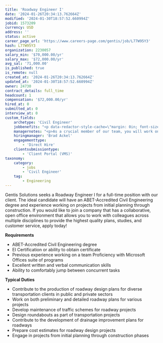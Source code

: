 ```yaml
---
title: 'Roadway Engineer I'
date: '2024-01-26T20:34:13.762664Z'
modified: '2024-01-30T18:57:52.660994Z'
jobid: 1573209
currency: USD
address: ''
status: active
career_page_url: 'https://www.careers-page.com/gentis/job/L77W95Y3'
hash: L77W95Y3
organization: 2230057
salary_min: '$70,000.00/yr'
salary_max: '$72,000.00/yr'
avg_sal: '71,000.00'
is_published: true
is_remote: null
created_at: '2024-01-26T20:34:13.762664Z'
updated_at: '2024-01-30T18:57:52.660994Z'
owner: 24730
contract_details: full_time
headcount: 1
compensation: '$72,000.00/yr'
hired_at: 0
submitted_at: 0
interview_at: 0
custom_fields:
    archetype: 'Civil Engineer'
    jobbenefits: "<p data-redactor-style-cache=\"margin: 0in; font-size: 11pt; font-family: Calibri, sans-serif; color: rgb(36, 36, 36); font-style: normal; font-variant-ligatures: normal; font-variant-caps: normal; font-weight: 400; letter-spacing: normal; orphans: 2; text-align: start; text-indent: 0px; text-transform: none; widows: 2; word-spacing: 0px; -webkit-text-stroke-width: 0px; white-space: normal; background-color: rgb(255, 255, 255); text-decoration-thickness: initial; text-decoration-style: initial; text-decoration-color: initial;\" style=\"margin: 0in; font-size: 11pt; font-family: Calibri, sans-serif; color: rgb(36, 36, 36); font-style: normal; font-variant-ligatures: normal; font-variant-caps: normal; font-weight: 400; letter-spacing: normal; orphans: 2; text-align: start; text-indent: 0px; text-transform: none; widows: 2; word-spacing: 0px; -webkit-text-stroke-width: 0px; white-space: normal; background-color: rgb(255, 255, 255); text-decoration-thickness: initial; text-decoration-style: initial; text-decoration-color: initial;\"><span data-redactor-span=\"true\" data-redactor-style-cache=\"border: 0px; font-style: inherit; font-variant: inherit; font-weight: inherit; font-stretch: inherit; font-size: inherit; line-height: inherit; font-family: Arial, sans-serif; font-optical-sizing: inherit; font-kerning: inherit; font-feature-settings: inherit; font-variation-settings: inherit; margin: 0px; padding: 0px; vertical-align: baseline; color: inherit;\" style=\"border: 0px; font-style: inherit; font-variant: inherit; font-weight: inherit; font-stretch: inherit; font-size: inherit; line-height: inherit; font-family: Arial, sans-serif; font-optical-sizing: inherit; font-kerning: inherit; font-feature-settings: inherit; font-variation-settings: inherit; margin: 0px; padding: 0px; vertical-align: baseline; color: inherit;\">Compensation and performance evaluations are completed annually. Additionally, employees are eligible to earn bonuses through our Employee Bonus Program. Our compensation packages also include coverage for professional development training/education, professional registrations, exams, and association/professional organization membership dues.</span></p>\n<p data-redactor-style-cache=\"margin: 0in; font-size: 11pt; font-family: Calibri, sans-serif; color: rgb(36, 36, 36); font-style: normal; font-variant-ligatures: normal; font-variant-caps: normal; font-weight: 400; letter-spacing: normal; orphans: 2; text-align: start; text-indent: 0px; text-transform: none; widows: 2; word-spacing: 0px; -webkit-text-stroke-width: 0px; white-space: normal; background-color: rgb(255, 255, 255); text-decoration-thickness: initial; text-decoration-style: initial; text-decoration-color: initial;\" style=\"margin: 0in; font-size: 11pt; font-family: Calibri, sans-serif; color: rgb(36, 36, 36); font-style: normal; font-variant-ligatures: normal; font-variant-caps: normal; font-weight: 400; letter-spacing: normal; orphans: 2; text-align: start; text-indent: 0px; text-transform: none; widows: 2; word-spacing: 0px; -webkit-text-stroke-width: 0px; white-space: normal; background-color: rgb(255, 255, 255); text-decoration-thickness: initial; text-decoration-style: initial; text-decoration-color: initial;\"><span data-redactor-span=\"true\" data-redactor-style-cache=\"border: 0px; font-style: inherit; font-variant: inherit; font-weight: inherit; font-stretch: inherit; font-size: inherit; line-height: inherit; font-family: Arial, sans-serif; font-optical-sizing: inherit; font-kerning: inherit; font-feature-settings: inherit; font-variation-settings: inherit; margin: 0px; padding: 0px; vertical-align: baseline; color: inherit;\" style=\"border: 0px; font-style: inherit; font-variant: inherit; font-weight: inherit; font-stretch: inherit; font-size: inherit; line-height: inherit; font-family: Arial, sans-serif; font-optical-sizing: inherit; font-kerning: inherit; font-feature-settings: inherit; font-variation-settings: inherit; margin: 0px; padding: 0px; vertical-align: baseline; color: inherit;\"></span></p>\n<p data-redactor-style-cache=\"margin: 0in; font-size: 11pt; font-family: Calibri, sans-serif; color: rgb(36, 36, 36); font-style: normal; font-variant-ligatures: normal; font-variant-caps: normal; font-weight: 400; letter-spacing: normal; orphans: 2; text-align: start; text-indent: 0px; text-transform: none; widows: 2; word-spacing: 0px; -webkit-text-stroke-width: 0px; white-space: normal; background-color: rgb(255, 255, 255); text-decoration-thickness: initial; text-decoration-style: initial; text-decoration-color: initial;\" style=\"margin: 0in; font-size: 11pt; font-family: Calibri, sans-serif; color: rgb(36, 36, 36); font-style: normal; font-variant-ligatures: normal; font-variant-caps: normal; font-weight: 400; letter-spacing: normal; orphans: 2; text-align: start; text-indent: 0px; text-transform: none; widows: 2; word-spacing: 0px; -webkit-text-stroke-width: 0px; white-space: normal; background-color: rgb(255, 255, 255); text-decoration-thickness: initial; text-decoration-style: initial; text-decoration-color: initial;\"><span data-redactor-span=\"true\" data-redactor-style-cache=\"border: 0px; font-style: inherit; font-variant: inherit; font-weight: inherit; font-stretch: inherit; font-size: inherit; line-height: inherit; font-family: Arial, sans-serif; font-optical-sizing: inherit; font-kerning: inherit; font-feature-settings: inherit; font-variation-settings: inherit; margin: 0px; padding: 0px; vertical-align: baseline; color: inherit;\" style=\"border: 0px; font-style: inherit; font-variant: inherit; font-weight: inherit; font-stretch: inherit; font-size: inherit; line-height: inherit; font-family: Arial, sans-serif; font-optical-sizing: inherit; font-kerning: inherit; font-feature-settings: inherit; font-variation-settings: inherit; margin: 0px; padding: 0px; vertical-align: baseline; color: inherit;\">Employees are offered <span data-markjs=\"true\" data-ogac=\"\" data-ogab=\"\" data-ogsc=\"\" data-ogsb=\"\" data-redactor-span=\"true\" data-redactor-style-cache=\"border: 0px; font: inherit; margin: 0px; padding: 0px; vertical-align: baseline; color: inherit;\" style=\"border: 0px; font: inherit; margin: 0px; padding: 0px; vertical-align: baseline; color: inherit;\">benefits</span> in the medical, dental, life and disability programs as part of full-time employment with the Company. <span data-markjs=\"true\" data-ogac=\"\" data-ogab=\"\" data-ogsc=\"\" data-ogsb=\"\" data-redactor-span=\"true\" data-redactor-style-cache=\"border: 0px; font: inherit; margin: 0px; padding: 0px; vertical-align: baseline; color: inherit;\" style=\"border: 0px; font: inherit; margin: 0px; padding: 0px; vertical-align: baseline; color: inherit;\">Benefits</span> are subject to the eligibility requirements and exclusions of each program.</span></p>\n<p data-redactor-style-cache=\"margin: 0in; font-size: 11pt; font-family: Calibri, sans-serif; color: rgb(36, 36, 36); font-style: normal; font-variant-ligatures: normal; font-variant-caps: normal; font-weight: 400; letter-spacing: normal; orphans: 2; text-align: start; text-indent: 0px; text-transform: none; widows: 2; word-spacing: 0px; -webkit-text-stroke-width: 0px; white-space: normal; background-color: rgb(255, 255, 255); text-decoration-thickness: initial; text-decoration-style: initial; text-decoration-color: initial;\" style=\"margin: 0in; font-size: 11pt; font-family: Calibri, sans-serif; color: rgb(36, 36, 36); font-style: normal; font-variant-ligatures: normal; font-variant-caps: normal; font-weight: 400; letter-spacing: normal; orphans: 2; text-align: start; text-indent: 0px; text-transform: none; widows: 2; word-spacing: 0px; -webkit-text-stroke-width: 0px; white-space: normal; background-color: rgb(255, 255, 255); text-decoration-thickness: initial; text-decoration-style: initial; text-decoration-color: initial;\"><span data-redactor-span=\"true\" data-redactor-style-cache=\"border: 0px; font-style: inherit; font-variant: inherit; font-weight: inherit; font-stretch: inherit; font-size: inherit; line-height: inherit; font-family: Arial, sans-serif; font-optical-sizing: inherit; font-kerning: inherit; font-feature-settings: inherit; font-variation-settings: inherit; margin: 0px; padding: 0px; vertical-align: baseline; color: inherit;\" style=\"border: 0px; font-style: inherit; font-variant: inherit; font-weight: inherit; font-stretch: inherit; font-size: inherit; line-height: inherit; font-family: Arial, sans-serif; font-optical-sizing: inherit; font-kerning: inherit; font-feature-settings: inherit; font-variation-settings: inherit; margin: 0px; padding: 0px; vertical-align: baseline; color: inherit;\"></span></p>\n<p data-redactor-style-cache=\"margin: 0in; font-size: 11pt; font-family: Calibri, sans-serif; color: rgb(36, 36, 36); font-style: normal; font-variant-ligatures: normal; font-variant-caps: normal; font-weight: 400; letter-spacing: normal; orphans: 2; text-align: start; text-indent: 0px; text-transform: none; widows: 2; word-spacing: 0px; -webkit-text-stroke-width: 0px; white-space: normal; background-color: rgb(255, 255, 255); text-decoration-thickness: initial; text-decoration-style: initial; text-decoration-color: initial;\" style=\"margin: 0in; font-size: 11pt; font-family: Calibri, sans-serif; color: rgb(36, 36, 36); font-style: normal; font-variant-ligatures: normal; font-variant-caps: normal; font-weight: 400; letter-spacing: normal; orphans: 2; text-align: start; text-indent: 0px; text-transform: none; widows: 2; word-spacing: 0px; -webkit-text-stroke-width: 0px; white-space: normal; background-color: rgb(255, 255, 255); text-decoration-thickness: initial; text-decoration-style: initial; text-decoration-color: initial;\"><strong><span data-redactor-span=\"true\" data-redactor-style-cache=\"border: 0px; font-style: inherit; font-variant: inherit; font-weight: inherit; font-stretch: inherit; font-size: inherit; line-height: inherit; font-family: Arial, sans-serif; font-optical-sizing: inherit; font-kerning: inherit; font-feature-settings: inherit; font-variation-settings: inherit; margin: 0px; padding: 0px; vertical-align: baseline; color: inherit;\" style=\"border: 0px; font-style: inherit; font-variant: inherit; font-weight: inherit; font-stretch: inherit; font-size: inherit; line-height: inherit; font-family: Arial, sans-serif; font-optical-sizing: inherit; font-kerning: inherit; font-feature-settings: inherit; font-variation-settings: inherit; margin: 0px; padding: 0px; vertical-align: baseline; color: inherit;\">Medical Insurance: </span></strong><span data-redactor-span=\"true\" data-redactor-style-cache=\"border: 0px; font-style: inherit; font-variant: inherit; font-weight: inherit; font-stretch: inherit; font-size: inherit; line-height: inherit; font-family: Arial, sans-serif; font-optical-sizing: inherit; font-kerning: inherit; font-feature-settings: inherit; font-variation-settings: inherit; margin: 0px; padding: 0px; vertical-align: baseline; color: inherit;\" style=\"border: 0px; font-style: inherit; font-variant: inherit; font-weight: inherit; font-stretch: inherit; font-size: inherit; line-height: inherit; font-family: Arial, sans-serif; font-optical-sizing: inherit; font-kerning: inherit; font-feature-settings: inherit; font-variation-settings: inherit; margin: 0px; padding: 0px; vertical-align: baseline; color: inherit;\">CM offers either individual or family medical insurance coverage. The medical benefit provides coverage for routine and preventative services. Vision coverage is provided too. Currently, CM will cover 90% (individual, employee &amp; spouse, employee &amp; dependent, or family) of the premium payment for <em>all</em> medical insurance costs. This is subject to change yearly.</span><span data-redactor-span=\"true\" data-redactor-style-cache=\"border: 0px; font-style: inherit; font-variant: inherit; font-weight: inherit; font-stretch: inherit; font-size: 10pt; line-height: inherit; font-family: Arial, sans-serif; font-optical-sizing: inherit; font-kerning: inherit; font-feature-settings: inherit; font-variation-settings: inherit; margin: 0px; padding: 0px; vertical-align: baseline; color: inherit;\" style=\"border: 0px; font-style: inherit; font-variant: inherit; font-weight: inherit; font-stretch: inherit; font-size: 10pt; line-height: inherit; font-family: Arial, sans-serif; font-optical-sizing: inherit; font-kerning: inherit; font-feature-settings: inherit; font-variation-settings: inherit; margin: 0px; padding: 0px; vertical-align: baseline; color: inherit;\"></span></p>\n<p data-redactor-style-cache=\"margin: 0in; font-size: 11pt; font-family: Calibri, sans-serif; color: rgb(36, 36, 36); font-style: normal; font-variant-ligatures: normal; font-variant-caps: normal; font-weight: 400; letter-spacing: normal; orphans: 2; text-align: start; text-indent: 0px; text-transform: none; widows: 2; word-spacing: 0px; -webkit-text-stroke-width: 0px; white-space: normal; background-color: rgb(255, 255, 255); text-decoration-thickness: initial; text-decoration-style: initial; text-decoration-color: initial;\" style=\"margin: 0in; font-size: 11pt; font-family: Calibri, sans-serif; color: rgb(36, 36, 36); font-style: normal; font-variant-ligatures: normal; font-variant-caps: normal; font-weight: 400; letter-spacing: normal; orphans: 2; text-align: start; text-indent: 0px; text-transform: none; widows: 2; word-spacing: 0px; -webkit-text-stroke-width: 0px; white-space: normal; background-color: rgb(255, 255, 255); text-decoration-thickness: initial; text-decoration-style: initial; text-decoration-color: initial;\"><span data-redactor-span=\"true\" data-redactor-style-cache=\"border: 0px; font-style: inherit; font-variant: inherit; font-weight: inherit; font-stretch: inherit; font-size: inherit; line-height: inherit; font-family: Arial, sans-serif; font-optical-sizing: inherit; font-kerning: inherit; font-feature-settings: inherit; font-variation-settings: inherit; margin: 0px; padding: 0px; vertical-align: baseline; color: inherit;\" style=\"border: 0px; font-style: inherit; font-variant: inherit; font-weight: inherit; font-stretch: inherit; font-size: inherit; line-height: inherit; font-family: Arial, sans-serif; font-optical-sizing: inherit; font-kerning: inherit; font-feature-settings: inherit; font-variation-settings: inherit; margin: 0px; padding: 0px; vertical-align: baseline; color: inherit;\"></span></p>\n<p data-redactor-style-cache=\"margin: 0in; font-size: 11pt; font-family: Calibri, sans-serif; color: rgb(36, 36, 36); font-style: normal; font-variant-ligatures: normal; font-variant-caps: normal; font-weight: 400; letter-spacing: normal; orphans: 2; text-align: start; text-indent: 0px; text-transform: none; widows: 2; word-spacing: 0px; -webkit-text-stroke-width: 0px; white-space: normal; background-color: rgb(255, 255, 255); text-decoration-thickness: initial; text-decoration-style: initial; text-decoration-color: initial;\" style=\"margin: 0in; font-size: 11pt; font-family: Calibri, sans-serif; color: rgb(36, 36, 36); font-style: normal; font-variant-ligatures: normal; font-variant-caps: normal; font-weight: 400; letter-spacing: normal; orphans: 2; text-align: start; text-indent: 0px; text-transform: none; widows: 2; word-spacing: 0px; -webkit-text-stroke-width: 0px; white-space: normal; background-color: rgb(255, 255, 255); text-decoration-thickness: initial; text-decoration-style: initial; text-decoration-color: initial;\"><strong><span data-redactor-span=\"true\" data-redactor-style-cache=\"border: 0px; font-style: inherit; font-variant: inherit; font-weight: inherit; font-stretch: inherit; font-size: inherit; line-height: inherit; font-family: Arial, sans-serif; font-optical-sizing: inherit; font-kerning: inherit; font-feature-settings: inherit; font-variation-settings: inherit; margin: 0px; padding: 0px; vertical-align: baseline; color: inherit;\" style=\"border: 0px; font-style: inherit; font-variant: inherit; font-weight: inherit; font-stretch: inherit; font-size: inherit; line-height: inherit; font-family: Arial, sans-serif; font-optical-sizing: inherit; font-kerning: inherit; font-feature-settings: inherit; font-variation-settings: inherit; margin: 0px; padding: 0px; vertical-align: baseline; color: inherit;\">Paid-Time-Off:</span></strong><span data-redactor-span=\"true\" data-redactor-style-cache=\"border: 0px; font-style: inherit; font-variant: inherit; font-weight: inherit; font-stretch: inherit; font-size: inherit; line-height: inherit; font-family: Arial, sans-serif; font-optical-sizing: inherit; font-kerning: inherit; font-feature-settings: inherit; font-variation-settings: inherit; margin: 0px; padding: 0px; vertical-align: baseline; color: inherit;\" style=\"border: 0px; font-style: inherit; font-variant: inherit; font-weight: inherit; font-stretch: inherit; font-size: inherit; line-height: inherit; font-family: Arial, sans-serif; font-optical-sizing: inherit; font-kerning: inherit; font-feature-settings: inherit; font-variation-settings: inherit; margin: 0px; padding: 0px; vertical-align: baseline; color: inherit;\"> Employee is eligible to accrue 15 days of Paid-Time-Off (PTO) per calendar year. In addition, CM offers seven paid holidays per year.</span></p>\n<p data-redactor-style-cache=\"margin: 0in; font-size: 11pt; font-family: Calibri, sans-serif; color: rgb(36, 36, 36); font-style: normal; font-variant-ligatures: normal; font-variant-caps: normal; font-weight: 400; letter-spacing: normal; orphans: 2; text-align: start; text-indent: 0px; text-transform: none; widows: 2; word-spacing: 0px; -webkit-text-stroke-width: 0px; white-space: normal; background-color: rgb(255, 255, 255); text-decoration-thickness: initial; text-decoration-style: initial; text-decoration-color: initial;\" style=\"margin: 0in; font-size: 11pt; font-family: Calibri, sans-serif; color: rgb(36, 36, 36); font-style: normal; font-variant-ligatures: normal; font-variant-caps: normal; font-weight: 400; letter-spacing: normal; orphans: 2; text-align: start; text-indent: 0px; text-transform: none; widows: 2; word-spacing: 0px; -webkit-text-stroke-width: 0px; white-space: normal; background-color: rgb(255, 255, 255); text-decoration-thickness: initial; text-decoration-style: initial; text-decoration-color: initial;\"><span data-redactor-span=\"true\" data-redactor-style-cache=\"border: 0px; font-style: inherit; font-variant: inherit; font-weight: inherit; font-stretch: inherit; font-size: inherit; line-height: inherit; font-family: Arial, sans-serif; font-optical-sizing: inherit; font-kerning: inherit; font-feature-settings: inherit; font-variation-settings: inherit; margin: 0px; padding: 0px; vertical-align: baseline; color: inherit;\" style=\"border: 0px; font-style: inherit; font-variant: inherit; font-weight: inherit; font-stretch: inherit; font-size: inherit; line-height: inherit; font-family: Arial, sans-serif; font-optical-sizing: inherit; font-kerning: inherit; font-feature-settings: inherit; font-variation-settings: inherit; margin: 0px; padding: 0px; vertical-align: baseline; color: inherit;\"></span></p>\n<p data-redactor-style-cache=\"margin: 0in; font-size: 11pt; font-family: Calibri, sans-serif; color: rgb(36, 36, 36); font-style: normal; font-variant-ligatures: normal; font-variant-caps: normal; font-weight: 400; letter-spacing: normal; orphans: 2; text-align: start; text-indent: 0px; text-transform: none; widows: 2; word-spacing: 0px; -webkit-text-stroke-width: 0px; white-space: normal; background-color: rgb(255, 255, 255); text-decoration-thickness: initial; text-decoration-style: initial; text-decoration-color: initial;\" style=\"margin: 0in; font-size: 11pt; font-family: Calibri, sans-serif; color: rgb(36, 36, 36); font-style: normal; font-variant-ligatures: normal; font-variant-caps: normal; font-weight: 400; letter-spacing: normal; orphans: 2; text-align: start; text-indent: 0px; text-transform: none; widows: 2; word-spacing: 0px; -webkit-text-stroke-width: 0px; white-space: normal; background-color: rgb(255, 255, 255); text-decoration-thickness: initial; text-decoration-style: initial; text-decoration-color: initial;\"><strong><span data-redactor-span=\"true\" data-redactor-style-cache=\"border: 0px; font-style: inherit; font-variant: inherit; font-weight: inherit; font-stretch: inherit; font-size: inherit; line-height: inherit; font-family: Arial, sans-serif; font-optical-sizing: inherit; font-kerning: inherit; font-feature-settings: inherit; font-variation-settings: inherit; margin: 0px; padding: 0px; vertical-align: baseline; color: inherit;\" style=\"border: 0px; font-style: inherit; font-variant: inherit; font-weight: inherit; font-stretch: inherit; font-size: inherit; line-height: inherit; font-family: Arial, sans-serif; font-optical-sizing: inherit; font-kerning: inherit; font-feature-settings: inherit; font-variation-settings: inherit; margin: 0px; padding: 0px; vertical-align: baseline; color: inherit;\">401(k) Profit Sharing Retirement Plan</span></strong><span data-redactor-span=\"true\" data-redactor-style-cache=\"border: 0px; font-style: inherit; font-variant: inherit; font-weight: inherit; font-stretch: inherit; font-size: inherit; line-height: inherit; font-family: Arial, sans-serif; font-optical-sizing: inherit; font-kerning: inherit; font-feature-settings: inherit; font-variation-settings: inherit; margin: 0px; padding: 0px; vertical-align: baseline; color: inherit;\" style=\"border: 0px; font-style: inherit; font-variant: inherit; font-weight: inherit; font-stretch: inherit; font-size: inherit; line-height: inherit; font-family: Arial, sans-serif; font-optical-sizing: inherit; font-kerning: inherit; font-feature-settings: inherit; font-variation-settings: inherit; margin: 0px; padding: 0px; vertical-align: baseline; color: inherit;\">: </span><span data-redactor-span=\"true\" data-redactor-style-cache=\"border: 0px; font-style: inherit; font-variant: inherit; font-weight: inherit; font-stretch: inherit; font-size: inherit; line-height: inherit; font-family: Arial, sans-serif; font-optical-sizing: inherit; font-kerning: inherit; font-feature-settings: inherit; font-variation-settings: inherit; margin: 0px; padding: 0px; vertical-align: baseline; color: inherit;\" style=\"border: 0px; font-style: inherit; font-variant: inherit; font-weight: inherit; font-stretch: inherit; font-size: inherit; line-height: inherit; font-family: Arial, sans-serif; font-optical-sizing: inherit; font-kerning: inherit; font-feature-settings: inherit; font-variation-settings: inherit; margin: 0px; padding: 0px; vertical-align: baseline; color: inherit;\">CM offers the ability for employees to participate in our company profit sharing plan. Currently, the company offers a Safe Harbor plan, which guarantees a minimum company contribution of 3% of yearly salary to a retirement account, whether you contribute or not.</span></p>\n<p data-redactor-style-cache=\"margin: 0in; font-size: 11pt; font-family: Calibri, sans-serif; color: rgb(36, 36, 36); font-style: normal; font-variant-ligatures: normal; font-variant-caps: normal; font-weight: 400; letter-spacing: normal; orphans: 2; text-align: start; text-indent: 0px; text-transform: none; widows: 2; word-spacing: 0px; -webkit-text-stroke-width: 0px; white-space: normal; background-color: rgb(255, 255, 255); text-decoration-thickness: initial; text-decoration-style: initial; text-decoration-color: initial;\" style=\"margin: 0in; font-size: 11pt; font-family: Calibri, sans-serif; color: rgb(36, 36, 36); font-style: normal; font-variant-ligatures: normal; font-variant-caps: normal; font-weight: 400; letter-spacing: normal; orphans: 2; text-align: start; text-indent: 0px; text-transform: none; widows: 2; word-spacing: 0px; -webkit-text-stroke-width: 0px; white-space: normal; background-color: rgb(255, 255, 255); text-decoration-thickness: initial; text-decoration-style: initial; text-decoration-color: initial;\"><span data-redactor-span=\"true\" data-redactor-style-cache=\"border: 0px; font-style: inherit; font-variant: inherit; font-weight: inherit; font-stretch: inherit; font-size: inherit; line-height: inherit; font-family: Arial, sans-serif; font-optical-sizing: inherit; font-kerning: inherit; font-feature-settings: inherit; font-variation-settings: inherit; margin: 0px; padding: 0px; vertical-align: baseline; color: inherit;\" style=\"border: 0px; font-style: inherit; font-variant: inherit; font-weight: inherit; font-stretch: inherit; font-size: inherit; line-height: inherit; font-family: Arial, sans-serif; font-optical-sizing: inherit; font-kerning: inherit; font-feature-settings: inherit; font-variation-settings: inherit; margin: 0px; padding: 0px; vertical-align: baseline; color: inherit;\"></span></p>\n<p data-redactor-style-cache=\"margin: 0in; font-size: 11pt; font-family: Calibri, sans-serif; color: rgb(36, 36, 36); font-style: normal; font-variant-ligatures: normal; font-variant-caps: normal; font-weight: 400; letter-spacing: normal; orphans: 2; text-align: start; text-indent: 0px; text-transform: none; widows: 2; word-spacing: 0px; -webkit-text-stroke-width: 0px; white-space: normal; background-color: rgb(255, 255, 255); text-decoration-thickness: initial; text-decoration-style: initial; text-decoration-color: initial;\" style=\"margin: 0in; font-size: 11pt; font-family: Calibri, sans-serif; color: rgb(36, 36, 36); font-style: normal; font-variant-ligatures: normal; font-variant-caps: normal; font-weight: 400; letter-spacing: normal; orphans: 2; text-align: start; text-indent: 0px; text-transform: none; widows: 2; word-spacing: 0px; -webkit-text-stroke-width: 0px; white-space: normal; background-color: rgb(255, 255, 255); text-decoration-thickness: initial; text-decoration-style: initial; text-decoration-color: initial;\"><span data-redactor-span=\"true\" data-redactor-style-cache=\"border: 0px; font-style: inherit; font-variant: inherit; font-weight: inherit; font-stretch: inherit; font-size: inherit; line-height: inherit; font-family: Arial, sans-serif; font-optical-sizing: inherit; font-kerning: inherit; font-feature-settings: inherit; font-variation-settings: inherit; margin: 0px; padding: 0px; vertical-align: baseline; color: inherit;\" style=\"border: 0px; font-style: inherit; font-variant: inherit; font-weight: inherit; font-stretch: inherit; font-size: inherit; line-height: inherit; font-family: Arial, sans-serif; font-optical-sizing: inherit; font-kerning: inherit; font-feature-settings: inherit; font-variation-settings: inherit; margin: 0px; padding: 0px; vertical-align: baseline; color: inherit;\">After one year of full employment, employees are eligible for a Company sponsored Cash Balance Plan. This is a defined benefit retirement plan. This plan provides for a yearly contribution towards a qualified account with a guaranteed rate of return.</span></p>"
    managernotes: "<p>As a crucial member of our team, you will work on the production of roadway design plans for various transportation clients in the public and private sectors. Projects include preliminary and detailed roadway plans, maintenance of traffic schemes, roundabout designs, drainage improvements, and cost estimates. You will be working on projects from initial planning through construction allowing you to see your work come to fruition.</p>\n<p>Our collaborative, open office environment allows you to work with colleagues across multiple disciplines to provide the highest quality plans, studies, and customer service. Our management style provides support for employees to thrive and develop their design passions into a fulfilling career. Your attitude, fit, and potential are valued just as much as your skill set. You’ll receive one-on-one mentorship and hands-on guidance, as well as opportunities to attend trainings to network and keep informed on design criteria and policies</p>"
    hiringmanager: 'Brad Ackel'
    engagementtype:
        - 'Direct Hire'
    clientsubmissiontype:
        - 'Client Portal (VMS)'
taxonomy:
    category:
        - jobs
        - 'Civil Engineer'
    tag:
        - Engineering
---
```


<p>Gentis Solutions seeks a Roadway Engineer I&nbsp;for a full-time position with our client. The ideal candidate will have an ﻿ABET-Accredited Civil Engineering degree and experience working on projects from initial planning through construction. If you would like to join a company that has a ﻿collaborative, open office environment that allows you to work with colleagues across multiple disciplines to provide the highest quality plans, studies, and customer service, apply today!</p>
<p><strong>Requirements</strong></p>
<ul><li>﻿ABET-Accredited Civil Engineering degree</li><li>EI Certification or ability to obtain certificate</li><li>Previous experience working on a team  Proficiency with Microsoft Offices suite of programs</li><li>Excellent written and verbal communication skills</li><li>Ability to comfortably jump between concurrent tasks</li></ul>
<p><strong>Typical Duties</strong></p>
<ul><li>Contribute to the production of roadway design plans for diverse transportation clients in public and private sectors</li><li>Work on both preliminary and detailed roadway plans for various projects</li><li>Develop maintenance of traffic schemes for roadway projects</li><li>Design roundabouts as part of transportation projects</li><li>Contribute to the development of drainage improvement plans for roadways</li><li>Prepare cost estimates for roadway design projects</li><li>Engage in projects from initial planning through construction phases<br></li></ul>